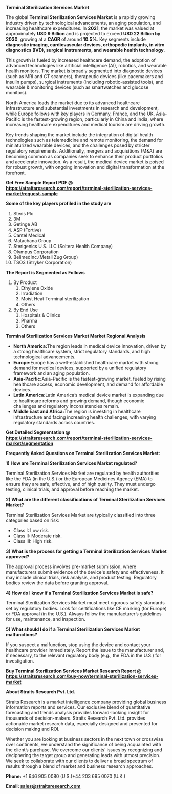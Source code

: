 <p><strong>Terminal Sterilization Services Market</strong></p>
<p>The global <strong>Terminal Sterilization Services Market</strong> is a rapidly growing industry driven by technological advancements, an aging population, and increasing healthcare expenditures. In <strong>2021</strong>, the market was valued at approximately <strong>USD 9 Billion</strong> and is projected to exceed <strong>USD 22 Billion</strong><strong> by 2030</strong>, growing at a <strong>CAGR</strong> of around <strong>10.5</strong><strong>%</strong>. Key segments include <strong>diagnostic imaging, cardiovascular devices, orthopedic implants, in vitro diagnostics (IVD), surgical instruments, and wearable health technology</strong>.</p>
<p>This growth is fueled by increased healthcare demand, the adoption of advanced technologies like artificial intelligence (AI), robotics, and wearable health monitors. The market is broadly segmented into diagnostic devices (such as MRI and CT scanners), therapeutic devices (like pacemakers and insulin pumps), surgical instruments (including robotic-assisted tools), and wearable &amp; monitoring devices (such as smartwatches and glucose monitors).</p>
<p>North America leads the market due to its advanced healthcare infrastructure and substantial investments in research and development, while Europe follows with key players in Germany, France, and the UK. Asia-Pacific is the fastest-growing region, particularly in China and India, where increasing healthcare expenditures and medical tourism are driving growth.</p>
<p>Key trends shaping the market include the integration of digital health technologies such as telemedicine and remote monitoring, the demand for miniaturized wearable devices, and the challenges posed by stricter regulatory requirements. Additionally, mergers and acquisitions (M&amp;A) are becoming common as companies seek to enhance their product portfolios and accelerate innovation. As a result, the medical device market is poised for robust growth, with ongoing innovation and digital transformation at the forefront.</p>
<p><strong>Get Free Sample Report PDF @ <a href=https://straitsresearch.com/report/terminal-sterilization-services-market/request-sample>https://straitsresearch.com/report/terminal-sterilization-services-market/request-sample</a></strong></p>
<div>
<div><strong>Some of the key players profiled in the study are</strong></div>
</div>
<p><ol>
<li>Steris Plc</li>
<li>3M</li>
<li>Getinge AB</li>
<li>ASP (Fortive)</li>
<li>Cantel Medical</li>
<li>Matachana Group</li>
<li>Sterigenics U.S. LLC (Soltera Health Company)</li>
<li>Olympus Corporation</li>
<li>BelimedInc.(Metall Zug Group)</li>
<li>TSO3 (Stryker Corporation)</li>
</ol></p>
<p><strong>The Report is Segmented as Follows</strong></p>
<p><ol>
<li>By Product
<ol>
<li>Ethylene Oxide</li>
<li>Irradiation</li>
<li>Moist Heat Terminal sterilization</li>
<li>Others</li>
</ol>
</li>
<li>By End Use
<ol>
<li>Hospitals &amp; Clinics</li>
<li>Pharma</li>
<li>Others</li>
</ol>
</li>
</ol></p>
<p><strong>Terminal Sterilization Services Market Market Regional Analysis</strong></p>
<ul>
<li><strong>North America:</strong>The region leads in medical device innovation, driven by a strong healthcare system, strict regulatory standards, and high technological advancements.</li>
<li><strong>Europe:</strong>Europe has a well-established healthcare market with strong demand for medical devices, supported by a unified regulatory framework and an aging population.</li>
<li><strong>Asia-Pacific:</strong>Asia-Pacific is the fastest-growing market, fueled by rising healthcare access, economic development, and demand for affordable devices.</li>
<li><strong>Latin America:</strong>Latin America&rsquo;s medical device market is expanding due to healthcare reforms and growing demand, though economic challenges and regulatory inconsistencies remain.</li>
<li><strong>Middle East and Africa:</strong>The region is investing in healthcare infrastructure and facing increasing health challenges, with varying regulatory standards across countries.</li>
</ul>
<p><strong>Get Detailed Segmentation @ <a href=https://straitsresearch.com/report/terminal-sterilization-services-market/segmentation>https://straitsresearch.com/report/terminal-sterilization-services-market/segmentation</a></strong></p>
<p><strong>Frequently Asked Questions on Terminal Sterilization Services Market:</strong></p>
<p><strong>1) How are Terminal Sterilization Services Market regulated?</strong></p>
<p>Terminal Sterilization Services Market are regulated by health authorities like the FDA (in the U.S.) or the European Medicines Agency (EMA) to ensure they are safe, effective, and of high quality. They must undergo testing, clinical trials, and approval before reaching the market.</p>
<p><strong>2) What are the different classifications of Terminal Sterilization Services Market?</strong></p>
<p>Terminal Sterilization Services Market are typically classified into three categories based on risk:</p>
<ul>
<li>Class I: Low risk.</li>
<li>Class II: Moderate risk.</li>
<li>Class III: High risk.</li>
</ul>
<p><strong>3) What is the process for getting a Terminal Sterilization Services Market approved?</strong></p>
<p>The approval process involves pre-market submission, where manufacturers submit evidence of the device's safety and effectiveness. It may include clinical trials, risk analysis, and product testing. Regulatory bodies review the data before granting approval.</p>
<p><strong>4) How do I know if a Terminal Sterilization Services Market is safe?</strong></p>
<p>Terminal Sterilization Services Market must meet rigorous safety standards set by regulatory bodies. Look for certifications like CE marking (for Europe) or FDA approval (in the U.S.). Always follow the manufacturer&rsquo;s guidelines for use, maintenance, and inspection.</p>
<p><strong>5) What should I do if a Terminal Sterilization Services Market malfunctions?</strong></p>
<p>If you suspect a malfunction, stop using the device and contact your healthcare provider immediately. Report the issue to the manufacturer and, if necessary, to the relevant regulatory body (e.g., the FDA in the U.S.) for investigation.</p>
<p><strong>Buy Terminal Sterilization Services Market Research Report @ <a href=https://straitsresearch.com/buy-now/terminal-sterilization-services-market>https://straitsresearch.com/buy-now/terminal-sterilization-services-market</a></strong></p>
<p><strong>About Straits Research Pvt. Ltd.</strong></p>
<p>Straits Research is a market intelligence company providing global business information reports and services. Our exclusive blend of quantitative forecasting and trends analysis provides forward-looking insight for thousands of decision-makers. Straits Research Pvt. Ltd. provides actionable market research data, especially designed and presented for decision making and ROI.</p>
<p>Whether you are looking at business sectors in the next town or crosswise over continents, we understand the significance of being acquainted with the client&rsquo;s purchase. We overcome our clients&rsquo; issues by recognizing and deciphering the target group and generating leads with utmost precision. We seek to collaborate with our clients to deliver a broad spectrum of results through a blend of market and business research approaches.</p>
<p><strong><strong>Phone:</strong></strong> +1 646 905 0080 (U.S.)+44 203 695 0070 (U.K.)</p>
<p><strong><strong>Email: </strong></strong><a href=mailto:sales@straitsresearch.com><strong><u><strong>sales@straitsresearch.com</strong></u></strong></a></p>
